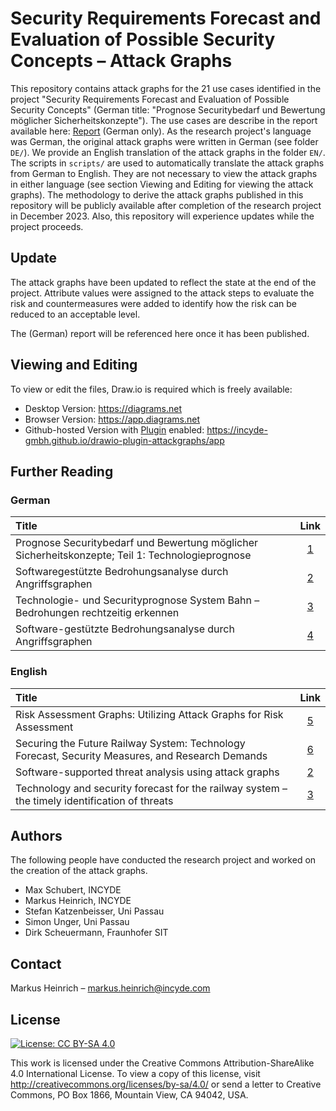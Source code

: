 # Security Requirements Forecast and Evaluation of Possible Security Concepts – Attack Graphs

This repository contains attack graphs for the 21 use cases identified in the project "Security Requirements Forecast and Evaluation of Possible Security Concepts" (German title: "Prognose Securitybedarf und Bewertung möglicher Sicherheitskonzepte").
The use cases are describe in the report available here: [Report] (German only).
As the research project's language was German, the original attack graphs were written in German (see folder `DE/`).
We provide an English translation of the attack graphs in the folder `EN/`.
The scripts in `scripts/` are used to automatically translate the attack graphs from German to English.
They are not necessary to view the attack graphs in either language (see section Viewing and Editing for viewing the attack graphs).
The methodology to derive the attack graphs published in this repository will be publicly available after completion of the research project in December 2023.
Also, this repository will experience updates while the project proceeds.

## Update

The attack graphs have been updated to reflect the state at the end of the project.
Attribute values were assigned to the attack steps to evaluate the risk and countermeasures were added to identify how the risk can be reduced to an acceptable level.

The (German) report will be referenced here once it has been published.

## Viewing and Editing

To view or edit the files, Draw.io is required which is freely available:

- Desktop Version: https://diagrams.net
- Browser Version: https://app.diagrams.net
- Github-hosted Version with [Plugin] enabled: https://incyde-gmbh.github.io/drawio-plugin-attackgraphs/app

## Further Reading

### German

| Title                                                                                            | Link  |
| :----------------------------------------------------------------------------------------------- | :---: |
| Prognose Securitybedarf und Bewertung möglicher Sicherheitskonzepte; Teil 1: Technologieprognose | [1]   |
| Softwaregestützte Bedrohungsanalyse durch Angriffsgraphen                                        | [2]   |
| Technologie- und Securityprognose System Bahn – Bedrohungen rechtzeitig erkennen                 | [3]   |
| Software-gestützte Bedrohungsanalyse durch Angriffsgraphen                                       | [4]   |

### English

| Title                                                                                            | Link  |
| :----------------------------------------------------------------------------------------------- | :---: |
| Risk Assessment Graphs: Utilizing Attack Graphs for Risk Assessment                              | [5]   |
| Securing the Future Railway System: Technology Forecast, Security Measures, and Research Demands | [6]   |
| Software-supported threat analysis using attack graphs                                           | [2]   |
| Technology and security forecast for the railway system – the timely identification of threats   | [3]   |

## Authors

The following people have conducted the research project and worked on the creation of the attack graphs.

- Max Schubert, INCYDE
- Markus Heinrich, INCYDE
- Stefan Katzenbeisser, Uni Passau
- Simon Unger, Uni Passau
- Dirk Scheuermann, Fraunhofer SIT

## Contact

Markus Heinrich – markus.heinrich@incyde.com

## License

[![License: CC BY-SA 4.0](https://licensebuttons.net/l/by-sa/4.0/80x15.png)](https://creativecommons.org/licenses/by-sa/4.0/)

This work is licensed under the Creative Commons Attribution-ShareAlike 4.0 International License. To view a copy of this license, visit http://creativecommons.org/licenses/by-sa/4.0/ or send a letter to Creative Commons, PO Box 1866, Mountain View, CA 94042, USA.

[Report]: http://dx.doi.org/10.48755/dzsf.220008.06
[Plugin]: https://github.com/INCYDE-GmbH/drawio-plugin-attackgraphs

[1]: http://dx.doi.org/10.48755/dzsf.220008.06
[2]: https://www.0x25.net/publications/files/28_34_Heinrich.pdf
[3]: https://www.0x25.net/publications/files/096_103_Heinrich.pdf
[4]: https://doi.org/10.26083/tuprints-00022101
[5]: http://dx.doi.org/10.48550/arXiv.2307.14114
[6]: http://dx.doi.org/10.3390/vehicles5040069
